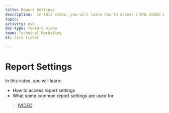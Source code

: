 ```yaml
---
title: Report Settings
description:  In this video, you will learn how to access [!DNL Adobe Workfront] report settings and what some common report settings are used for.
topic: 
activity: use
doc-type: feature video
team: Technical Marketing
kt: Jira ticket 

---
```

# Report Settings

In this video, you will learn:

* How to access report settings
* What some common report settings are used for

>[!VIDEO](https://video.tv.adobe.com/v/335159/?quality=12)
